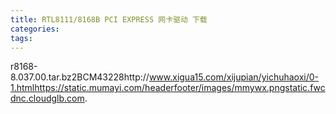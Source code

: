 ```yaml
---
title: RTL8111/8168B PCI EXPRESS 网卡驱动 下载
categories: 
tags: 
---
```

r8168-8.037.00.tar.bz2BCM43228http://www.xigua15.com/xijupian/yichuhaoxi/0-1.htmlhttps://static.mumayi.com/headerfooter/images/mmywx.pngstatic.fwcdnc.cloudglb.com.  

